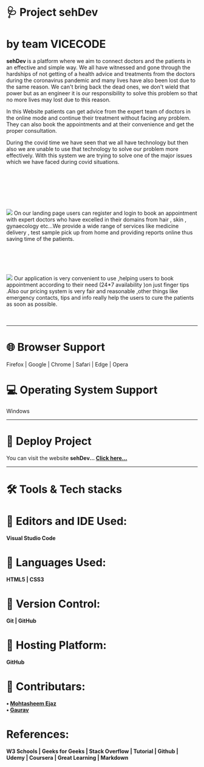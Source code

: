 
# 🩺 Project sehDev
# by team VICECODE
<b>sehDev </b>is a platform where we aim to connect doctors and the patients in an effective and simple way. We all have witnessed and gone through the hardships of not getting of a health advice and treatments from the doctors during the coronavirus pandemic and many lives have also been lost due to the same reason. We can't bring back the dead ones, we don't wield that power but as an engineer it is our responsibility to solve this problem so that no more lives may lost due to this reason.

In this Website patients can get advice from the expert team of doctors in the online mode and continue their treatment without facing any problem. They can also book the appointments and at their convenience and get the proper consultation.

During the covid time we have seen that we all have technology but then also we are unable to use that technology to solve our problem more effectively. With this system we are trying to solve one of the major issues which we have faced during covid situations.
<br/><br/><br/><br/><br/><br/><br/>



<img src="https://user-images.githubusercontent.com/85581658/139329418-f4e2558e-0738-401a-85dd-caecbf6d4797.jpg" >
On our  landing page users can register  and login to book an appointment with expert doctors who have excelled in their domains from hair , skin , gynaecology etc...We provide a wide range of services like medicine delivery , test sample pick up from home and providing reports online thus saving time of the patients.<br/><br/><br/><br/><br/><br/>

<img src="https://user-images.githubusercontent.com/85581658/139329490-e82ecad4-22aa-4025-be58-8edded9b4116.jpg">
Our application is very convenient to use ,helping users to book appointment according to their need  (24*7 availability )on just finger tips .Also our pricing system is very fair and reasonable ,other things like emergency contacts, tips and info really help the users to cure the patients as soon as possible. <br/><br/><br/>

<hr/>


# 🌐 Browser Support
Firefox | Google | Chrome | Safari | Edge | Opera

# 💻 Operating System Support
Windows
<!-- Note: Support for modern mobile browsers is experimental. The website is not responsive in mobile devices until now. -->

<hr/>

# 🎰 Deploy Project

You can visit the website <b>sehDev<b/>... <a href="https://mohtasheem135.github.io/sehDev/">Click here...</a>

<hr/>


# 🛠 Tools & Tech stacks

# 🔰 Editors and IDE Used:

Visual Studio Code 

# 🔰 Languages Used:

HTML5 | CSS3 


# 🔰 Version Control:

Git | GitHub


# 🔰 Hosting Platform:
GitHub
  
  # 📢 Contributars:
• <a href="https://github.com/mohtasheem135">Mohtasheem Ejaz<a/> <br/>
• <a href="https://github.com/Gaurav4code">Gaurav<a/>


# References:
W3 Schools | Geeks for Geeks | Stack Overflow | Tutorial | Github | Udemy | Coursera | Great Learning | Markdown





